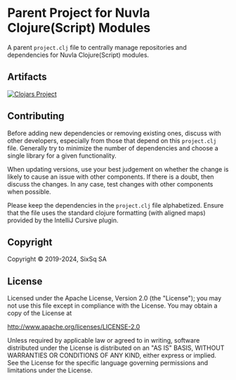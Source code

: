 # Parent Project for Nuvla Clojure(Script) Modules

A parent `project.clj` file to centrally manage repositories and
dependencies for Nuvla Clojure(Script) modules.

## Artifacts

[![Clojars Project](https://img.shields.io/clojars/v/sixsq.nuvla/parent.svg)](https://clojars.org/sixsq.nuvla/parent)

## Contributing

Before adding new dependencies or removing existing ones, discuss with
other developers, especially from those that depend on this
`project.clj` file.  Generally try to minimize the number of
dependencies and choose a single library for a given functionality.

When updating versions, use your best judgement on whether the change
is likely to cause an issue with other components.  If there is a
doubt, then discuss the changes.  In any case, test changes with other
components when possible.

Please keep the dependencies in the `project.clj` file
alphabetized. Ensure that the file uses the standard clojure
formatting (with aligned maps) provided by the IntelliJ Cursive
plugin. 

## Copyright

Copyright &copy; 2019-2024, SixSq SA

## License

Licensed under the Apache License, Version 2.0 (the "License"); you
may not use this file except in compliance with the License.  You may
obtain a copy of the License at

http://www.apache.org/licenses/LICENSE-2.0

Unless required by applicable law or agreed to in writing, software
distributed under the License is distributed on an "AS IS" BASIS,
WITHOUT WARRANTIES OR CONDITIONS OF ANY KIND, either express or
implied.  See the License for the specific language governing
permissions and limitations under the License.
